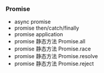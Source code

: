 ### Promise

- async promise
- promise then/catch/finally
- promise application
- promise 静态方法 Promise.all
- promise 静态方法 Promise.race
- promise 静态方法 Promise.resolve
- promise 静态方法 Promise.reject
